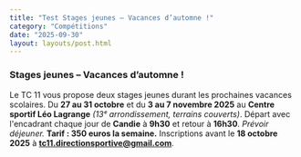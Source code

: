 ```yaml
---
title: "Test Stages jeunes – Vacances d’automne !"
category: "Compétitions"
date: "2025-09-30"
layout: layouts/post.html
---
```

### Stages jeunes – Vacances d’automne !
Le TC 11 vous propose deux stages jeunes durant les prochaines vacances scolaires.
Du **27 au 31 octobre** et du **3 au 7 novembre 2025** au **Centre sportif Léo Lagrange** *(13ᵉ arrondissement, terrains couverts)*.
Départ avec l'encadrant chaque jour de **Candie** à **9h30** et retour à **16h30**.
*Prévoir déjeuner.*
**Tarif : 350 euros la semaine.**
Inscriptions avant le **18 octobre 2025** à **tc11.directionsportive@gmail.com**.
